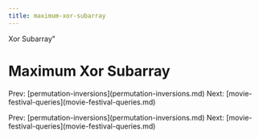```yaml
---
title: maximum-xor-subarray
---
```


Xor Subarray\"

# Maximum Xor Subarray

Prev:
\[permutation-inversions](permutation-inversions.md)
Next:
\[movie-festival-queries](movie-festival-queries.md)

Prev:
\[permutation-inversions](permutation-inversions.md)
Next:
\[movie-festival-queries](movie-festival-queries.md)
